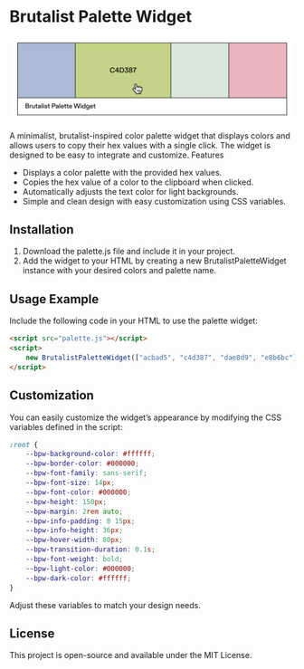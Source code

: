 # Brutalist Palette Widget

![Screenshot](screenshot.png)

A minimalist, brutalist-inspired color palette widget that displays colors and allows users to copy their hex values with a single click. The widget is designed to be easy to integrate and customize.
Features

- Displays a color palette with the provided hex values.
- Copies the hex value of a color to the clipboard when clicked.
- Automatically adjusts the text color for light backgrounds.
- Simple and clean design with easy customization using CSS variables.

## Installation

1. Download the palette.js file and include it in your project.
2. Add the widget to your HTML by creating a new BrutalistPaletteWidget instance with your desired colors and palette name.

## Usage Example

Include the following code in your HTML to use the palette widget:

```html
<script src="palette.js"></script>
<script>
    new BrutalistPaletteWidget(["acbad5", "c4d387", "dae8d9", "e8b6bc"], "Palette Name");
</script>
```

## Customization

You can easily customize the widget’s appearance by modifying the CSS variables defined in the script:

```css
:root {
    --bpw-background-color: #ffffff;
    --bpw-border-color: #000000;
    --bpw-font-family: sans-serif;
    --bpw-font-size: 14px;
    --bpw-font-color: #000000;
    --bpw-height: 150px;
    --bpw-margin: 2rem auto;
    --bpw-info-padding: 0 15px;
    --bpw-info-height: 36px;
    --bpw-hover-width: 80px;
    --bpw-transition-duration: 0.1s;
    --bpw-font-weight: bold;
    --bpw-light-color: #000000;
    --bpw-dark-color: #ffffff;
}
```

Adjust these variables to match your design needs.

## License

This project is open-source and available under the MIT License.
